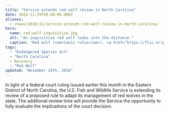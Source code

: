```yaml
---
title: "Service extends red wolf review in North Carolina"
date: 2018-11-29T00:00:00.000Z
aliases:
  - /news/2018/11/service-extends-red-wolf-review-in-morth-carolina/
hero:
  name: red-wolf-inquisitive.jpg
  alt: "An inquisitive red wolf looks into the distance."
  caption: 'Red wolf (<em>Canis rufus</em>). <a href="https://flic.kr/p/GbACFJ">Photo</a> by <a href="https://www.flickr.com/photos/ucumari/">Valerie</a>, <a href="https://creativecommons.org/licenses/by-nc-nd/2.0/legalcode">CC BY-NC-ND 2.0.</a>'
tags:
  - "Endangered Species Act"
  - "North Carolina"
  - Recovery
  - "Red Wolf"
updated: "November 29th, 2018"
---
```


In light of a federal court ruling issued earlier this month in the Eastern District of North Carolina, the U.S. Fish and Wildlife Service is extending its review of a proposed rule to adapt its management of red wolves in the state. The additional review time will provide the Service the opportunity to fully evaluate the implications of the court decision.
